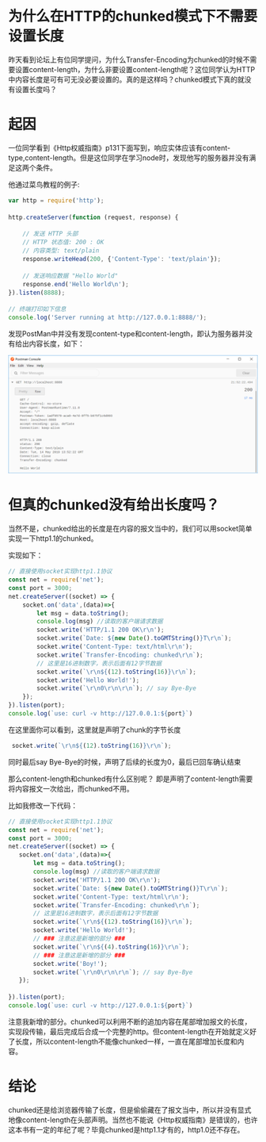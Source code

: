 # 为什么在HTTP的chunked模式下不需要设置长度
昨天看到论坛上有位同学提问，为什么Transfer-Encoding为chunked的时候不需要设置content-length，为什么非要设置content-length呢？这位同学认为HTTP中内容长度是可有可无没必要设置的。真的是这样吗？chunked模式下真的就没有设置长度吗？

# 起因
一位同学看到《Http权威指南》p131下面写到，响应实体应该有content-type,content-length。但是这位同学在学习node时，发现他写的服务器并没有满足这两个条件。

他通过菜鸟教程的例子:
```js
var http = require('http');

http.createServer(function (request, response) {

    // 发送 HTTP 头部 
    // HTTP 状态值: 200 : OK
    // 内容类型: text/plain
    response.writeHead(200, {'Content-Type': 'text/plain'});

    // 发送响应数据 "Hello World"
    response.end('Hello World\n');
}).listen(8888);

// 终端打印如下信息
console.log('Server running at http://127.0.0.1:8888/');
```
发现PostMan中并没有发现content-type和content-length，即认为服务器并没有给出内容长度，如下：

![postman-chunked.png](../20190515http-chunked/postman-chunked.png)

# 但真的chunked没有给出长度吗？
当然不是，chunked给出的长度是在内容的报文当中的，我们可以用socket简单实现一下http1.1的chunked。

实现如下：
```js
// 直接使用socket实现http1.1协议
const net = require('net');
const port = 3000;
net.createServer((socket) => {
    socket.on('data',(data)=>{
        let msg = data.toString();
        console.log(msg) //读取的客户端请求数据
        socket.write('HTTP/1.1 200 OK\r\n');
        socket.write(`Date: ${new Date().toGMTString()}T\r\n`);
        socket.write('Content-Type: text/html\r\n');
        socket.write(`Transfer-Encoding: chunked\r\n`);
        // 这里是16进制数字，表示后面有12字节数据
        socket.write(`\r\n${(12).toString(16)}\r\n`);
        socket.write('Hello World!');
        socket.write(`\r\n0\r\n\r\n`); // say Bye-Bye
    });
}).listen(port);
console.log(`use: curl -v http://127.0.0.1:${port}`)
```
在这里面你可以看到，这里就是声明了chunk的字节长度
```js
 socket.write(`\r\n${(12).toString(16)}\r\n`);
 ```
 同时最后say Bye-Bye的时候，声明了后续的长度为0，最后已回车确认结束
 
 那么content-length和chunked有什么区别呢？
 即是声明了content-length需要将内容报文一次给出，而chunked不用。
 
 比如我修改一下代码：
 ```js
// 直接使用socket实现http1.1协议
const net = require('net');
const port = 3000;
net.createServer((socket) => {
    socket.on('data',(data)=>{
        let msg = data.toString();
        console.log(msg) //读取的客户端请求数据
        socket.write('HTTP/1.1 200 OK\r\n');
        socket.write(`Date: ${new Date().toGMTString()}T\r\n`);
        socket.write('Content-Type: text/html\r\n');
        socket.write(`Transfer-Encoding: chunked\r\n`);
        // 这里是16进制数字，表示后面有12字节数据
        socket.write(`\r\n${(12).toString(16)}\r\n`);
        socket.write('Hello World!');
        // ### 注意这是新增的部分 ###
        socket.write(`\r\n${(4).toString(16)}\r\n`);
        // ### 注意这是新增的部分 ###
        socket.write('Boy!');
        socket.write(`\r\n0\r\n\r\n`); // say Bye-Bye
    });

}).listen(port);
console.log(`use: curl -v http://127.0.0.1:${port}`)
 ```
 注意我新增的部分。chunked可以利用不断的追加内容在尾部增加报文的长度，实现段传输，最后完成后合成一个完整的http。但content-length在开始就定义好了长度，所以content-length不能像chunked一样，一直在尾部增加长度和内容。

# 结论
chunked还是给浏览器传输了长度，但是偷偷藏在了报文当中，所以并没有显式地像content-length在头部声明。当然也不能说《Http权威指南》是错误的，也许这本书有一定的年纪了呢？毕竟chunked是http1.1才有的，http1.0还不存在。